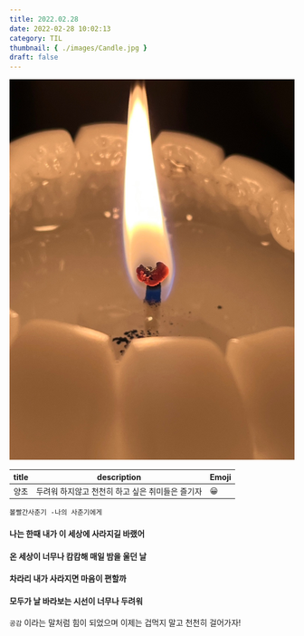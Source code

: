 ```yaml
---
title: 2022.02.28
date: 2022-02-28 10:02:13
category: TIL
thumbnail: { ./images/Candle.jpg }
draft: false
---
```


![양초](./images/Candle.jpg)

| **title** | **description**                                  | **Emoji** |
| :-------: | ------------------------------------------------ | --------- |
|   양초    | 두려워 하지않고 천천히 하고 싶은 취미들은 즐기자 | 😀        |

`볼빨간사춘기 -나의 사춘기에게`

#### 나는 한때 내가 이 세상에 사라지길 바랬어

#### 온 세상이 너무나 캄캄해 매일 밤을 울던 날

#### 차라리 내가 사라지면 마음이 편할까

#### 모두가 날 바라보는 시선이 너무나 두려워

`공감` 이라는 말처럼 힘이 되었으며 이제는 겁먹지 말고 천천히 걸어가자!
